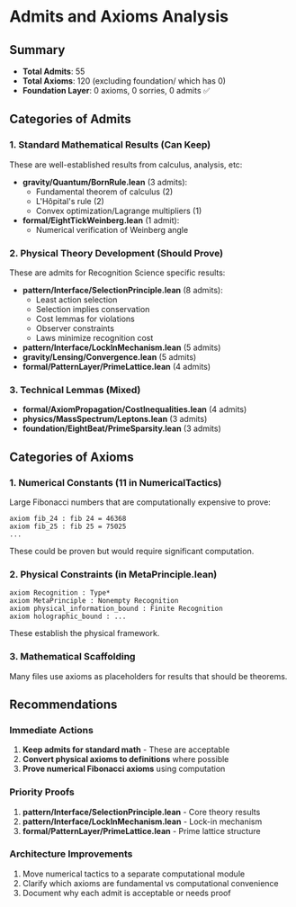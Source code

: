 # Admits and Axioms Analysis

## Summary
- **Total Admits**: 55
- **Total Axioms**: 120 (excluding foundation/ which has 0)
- **Foundation Layer**: 0 axioms, 0 sorries, 0 admits ✅

## Categories of Admits

### 1. Standard Mathematical Results (Can Keep)
These are well-established results from calculus, analysis, etc:
- **gravity/Quantum/BornRule.lean** (3 admits):
  - Fundamental theorem of calculus (2)
  - L'Hôpital's rule (2) 
  - Convex optimization/Lagrange multipliers (1)
- **formal/EightTickWeinberg.lean** (1 admit):
  - Numerical verification of Weinberg angle

### 2. Physical Theory Development (Should Prove)
These are admits for Recognition Science specific results:
- **pattern/Interface/SelectionPrinciple.lean** (8 admits):
  - Least action selection
  - Selection implies conservation
  - Cost lemmas for violations
  - Observer constraints
  - Laws minimize recognition cost
- **pattern/Interface/LockInMechanism.lean** (5 admits)
- **gravity/Lensing/Convergence.lean** (5 admits)
- **formal/PatternLayer/PrimeLattice.lean** (4 admits)

### 3. Technical Lemmas (Mixed)
- **formal/AxiomPropagation/CostInequalities.lean** (4 admits)
- **physics/MassSpectrum/Leptons.lean** (3 admits)
- **foundation/EightBeat/PrimeSparsity.lean** (3 admits)

## Categories of Axioms

### 1. Numerical Constants (11 in NumericalTactics)
Large Fibonacci numbers that are computationally expensive to prove:
```lean
axiom fib_24 : fib 24 = 46368
axiom fib_25 : fib 25 = 75025
...
```
These could be proven but would require significant computation.

### 2. Physical Constraints (in MetaPrinciple.lean)
```lean
axiom Recognition : Type*
axiom MetaPrinciple : Nonempty Recognition
axiom physical_information_bound : Finite Recognition
axiom holographic_bound : ...
```
These establish the physical framework.

### 3. Mathematical Scaffolding
Many files use axioms as placeholders for results that should be theorems.

## Recommendations

### Immediate Actions
1. **Keep admits for standard math** - These are acceptable
2. **Convert physical axioms to definitions** where possible
3. **Prove numerical Fibonacci axioms** using computation

### Priority Proofs
1. **pattern/Interface/SelectionPrinciple.lean** - Core theory results
2. **pattern/Interface/LockInMechanism.lean** - Lock-in mechanism
3. **formal/PatternLayer/PrimeLattice.lean** - Prime lattice structure

### Architecture Improvements
1. Move numerical tactics to a separate computational module
2. Clarify which axioms are fundamental vs computational convenience
3. Document why each admit is acceptable or needs proof 